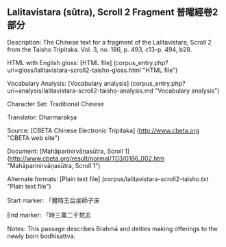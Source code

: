 ## Lalitavistara (sūtra), Scroll 2 Fragment 普曜經卷2部分

Description: The Chinese text for a fragment of the Lalitavistara, Scroll 2 from the Taisho Tripitaka. Vol. 3, no. 186, p. 493, c13-p. 494, b28.

HTML with English gloss: [HTML file] (corpus_entry.php?uri=gloss/lalitavistara-scroll2-taisho-gloss.html "HTML file")

Vocabulary Analysis: [Vocabulary analysis] (corpus_entry.php?uri=analysis/lalitavistara-scroll2-taisho-analysis.md "Vocabulary analysis")

Character Set: Traditional Chinese

Translator: Dharmarakṣa

Source: [CBETA Chinese Electronic Tripitaka] (http://www.cbeta.org "CBETA web site")

Document: [Mahāparinirvāṇasūtra, Scroll 1] (http://www.cbeta.org/result/normal/T03/0186_002.htm "Mahāparinirvāṇasūtra, Scroll 1")

Alternate formats: [Plain text file] (corpus/lalitavistara-scroll2-taisho.txt "Plain text file")

Start marker: 「爾時王后坐師子床

End marker: 「時三萬二千梵志

Notes: This passage describes Brahmā and deities making offerings to the newly born bodhisattva.

